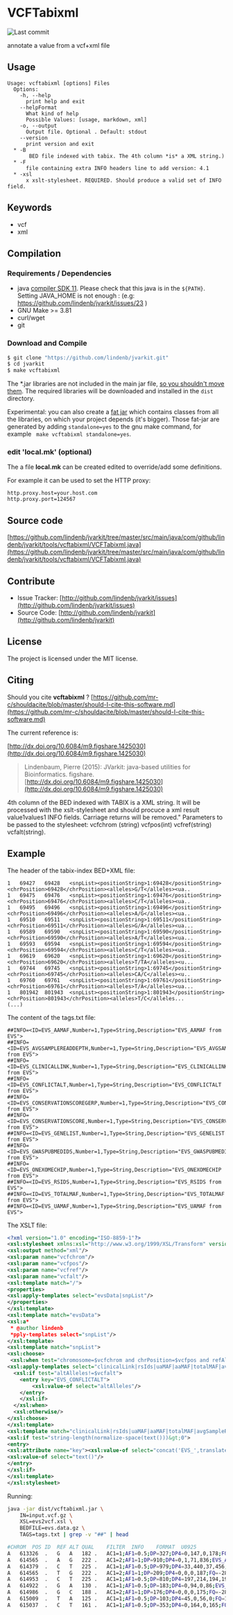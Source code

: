 # VCFTabixml

![Last commit](https://img.shields.io/github/last-commit/lindenb/jvarkit.png)

 annotate a value from a vcf+xml file


## Usage

```
Usage: vcftabixml [options] Files
  Options:
    -h, --help
      print help and exit
    --helpFormat
      What kind of help
      Possible Values: [usage, markdown, xml]
    -o, --output
      Output file. Optional . Default: stdout
    --version
      print version and exit
  * -B
       BED file indexed with tabix. The 4th column *is* a XML string.)
  * -F
      file containing extra INFO headers line to add version: 4.1
  * -xsl
      x xslt-stylesheet. REQUIRED. Should produce a valid set of INFO field.

```


## Keywords

 * vcf
 * xml


## Compilation

### Requirements / Dependencies

* java [compiler SDK 11](https://jdk.java.net/11/). Please check that this java is in the `${PATH}`. Setting JAVA_HOME is not enough : (e.g: https://github.com/lindenb/jvarkit/issues/23 )
* GNU Make >= 3.81
* curl/wget
* git


### Download and Compile

```bash
$ git clone "https://github.com/lindenb/jvarkit.git"
$ cd jvarkit
$ make vcftabixml
```

The *.jar libraries are not included in the main jar file, [so you shouldn't move them](https://github.com/lindenb/jvarkit/issues/15#issuecomment-140099011 ).
The required libraries will be downloaded and installed in the `dist` directory.

Experimental: you can also create a [fat jar](https://stackoverflow.com/questions/19150811/) which contains classes from all the libraries, on which your project depends (it's bigger). Those fat-jar are generated by adding `standalone=yes` to the gnu make command, for example ` make vcftabixml standalone=yes`.

### edit 'local.mk' (optional)

The a file **local.mk** can be created edited to override/add some definitions.

For example it can be used to set the HTTP proxy:

```
http.proxy.host=your.host.com
http.proxy.port=124567
```
## Source code 

[https://github.com/lindenb/jvarkit/tree/master/src/main/java/com/github/lindenb/jvarkit/tools/vcftabixml/VCFTabixml.java](https://github.com/lindenb/jvarkit/tree/master/src/main/java/com/github/lindenb/jvarkit/tools/vcftabixml/VCFTabixml.java)


## Contribute

- Issue Tracker: [http://github.com/lindenb/jvarkit/issues](http://github.com/lindenb/jvarkit/issues)
- Source Code: [http://github.com/lindenb/jvarkit](http://github.com/lindenb/jvarkit)

## License

The project is licensed under the MIT license.

## Citing

Should you cite **vcftabixml** ? [https://github.com/mr-c/shouldacite/blob/master/should-I-cite-this-software.md](https://github.com/mr-c/shouldacite/blob/master/should-I-cite-this-software.md)

The current reference is:

[http://dx.doi.org/10.6084/m9.figshare.1425030](http://dx.doi.org/10.6084/m9.figshare.1425030)

> Lindenbaum, Pierre (2015): JVarkit: java-based utilities for Bioinformatics. figshare.
> [http://dx.doi.org/10.6084/m9.figshare.1425030](http://dx.doi.org/10.6084/m9.figshare.1425030)



4th column of the BED indexed with TABIX is a XML string.
It will be processed with the xslt-stylesheet and should procuce a xml result <properties><entry key='key1'>value1</property><property key='key2'>values1</property></properies>
INFO fields. Carriage returns will be removed." 
Parameters to be passed to the stylesheet: vcfchrom (string) vcfpos(int) vcfref(string) vcfalt(string). 


## Example

The header of the tabix-index BED+XML file:
```
1	69427	69428	<snpList><positionString>1:69428</positionString><chrPosition>69428</chrPosition><alleles>G/T</alleles><ua..
1	69475	69476	<snpList><positionString>1:69476</positionString><chrPosition>69476</chrPosition><alleles>C/T</alleles><ua..
1	69495	69496	<snpList><positionString>1:69496</positionString><chrPosition>69496</chrPosition><alleles>A/G</alleles><ua..
1	69510	69511	<snpList><positionString>1:69511</positionString><chrPosition>69511</chrPosition><alleles>G/A</alleles><ua...
1	69589	69590	<snpList><positionString>1:69590</positionString><chrPosition>69590</chrPosition><alleles>A/T</alleles><ua...
1	69593	69594	<snpList><positionString>1:69594</positionString><chrPosition>69594</chrPosition><alleles>C/T</alleles><ua..
1	69619	69620	<snpList><positionString>1:69620</positionString><chrPosition>69620</chrPosition><alleles>T/TA</alleles><u...
1	69744	69745	<snpList><positionString>1:69745</positionString><chrPosition>69745</chrPosition><alleles>CA/C</alleles><u..
1	69760	69761	<snpList><positionString>1:69761</positionString><chrPosition>69761</chrPosition><alleles>T/A</alleles><ua...
1	801942	801943	<snpList><positionString>1:801943</positionString><chrPosition>801943</chrPosition><alleles>T/C</alleles...
(...)
```
The content of the tags.txt file:
```
##INFO=<ID=EVS_AAMAF,Number=1,Type=String,Description="EVS_AAMAF from EVS">
##INFO=<ID=EVS_AVGSAMPLEREADDEPTH,Number=1,Type=String,Description="EVS_AVGSAMPLEREADDEPTH from EVS">
##INFO=<ID=EVS_CLINICALLINK,Number=1,Type=String,Description="EVS_CLINICALLINK from EVS">
##INFO=<ID=EVS_CONFLICTALT,Number=1,Type=String,Description="EVS_CONFLICTALT from EVS">
##INFO=<ID=EVS_CONSERVATIONSCOREGERP,Number=1,Type=String,Description="EVS_CONSERVATIONSCOREGERP from EVS">
##INFO=<ID=EVS_CONSERVATIONSCORE,Number=1,Type=String,Description="EVS_CONSERVATIONSCORE from EVS">
##INFO=<ID=EVS_GENELIST,Number=1,Type=String,Description="EVS_GENELIST from EVS">
##INFO=<ID=EVS_GWASPUBMEDIDS,Number=1,Type=String,Description="EVS_GWASPUBMEDIDS from EVS">
##INFO=<ID=EVS_ONEXOMECHIP,Number=1,Type=String,Description="EVS_ONEXOMECHIP from EVS">
##INFO=<ID=EVS_RSIDS,Number=1,Type=String,Description="EVS_RSIDS from EVS">
##INFO=<ID=EVS_TOTALMAF,Number=1,Type=String,Description="EVS_TOTALMAF from EVS">
##INFO=<ID=EVS_UAMAF,Number=1,Type=String,Description="EVS_UAMAF from EVS">
```
The XSLT file:

```xml
<?xml version="1.0" encoding="ISO-8859-1"?>
<xsl:stylesheet xmlns:xsl="http://www.w3.org/1999/XSL/Transform" version="1.0"> 
<xsl:output method="xml"/>
<xsl:param name="vcfchrom"/>
<xsl:param name="vcfpos"/>
<xsl:param name="vcfref"/>
<xsl:param name="vcfalt"/>
<xsl:template match="/">
<properties>
<xsl:apply-templates select="evsData|snpList"/>
</properties>
</xsl:template>
<xsl:template match="evsData">
<xsl:a* 
 * @author lindenb
 *pply-templates select="snpList"/>
</xsl:template>
<xsl:template match="snpList">
<xsl:choose>
 <xsl:when test="chromosome=$vcfchrom and chrPosition=$vcfpos and refAllele=$vcfref">
<xsl:apply-templates select="clinicalLink|rsIds|uaMAF|aaMAF|totalMAF|avgSampleReadDepth|geneList|conservationScore|conservationScoreGERP|gwasPubmedIds|onExomeChip|gwasPubmedIds"/>
  <xsl:if test="altAlleles!=$vcfalt">
  	<entry key="EVS_CONFLICTALT">
  		<xsl:value-of select="altAlleles"/>
  	</entry>		
  	</xsl:if>
  </xsl:when>
  <xsl:otherwise/>
</xsl:choose>
</xsl:template>
<xsl:template match="clinicalLink|rsIds|uaMAF|aaMAF|totalMAF|avgSampleReadDepth|geneList|conservationScore|conservationScoreGERP|onExomeChip|gwasPubmedIds">
<xsl:if test="string-length(normalize-space(text()))&gt;0">
<entry>
<xsl:attribute name="key"><xsl:value-of select="concat('EVS_',translate(name(.),'abcdefghijklmnopqrstuvwxyz','ABCDEFGHIJKLMNOPQRSTUVWXYZ'))"/></xsl:attribute>
<xsl:value-of select="text()"/>
</entry>
</xsl:if>
</xsl:template>
</xsl:stylesheet>
```

Running:

```bash
java -jar dist/vcftabixml.jar \
	IN=input.vcf.gz \
	XSL=evs2vcf.xsl \
	BEDFILE=evs.data.gz \
	TAGS=tags.txt | grep -v "##" | head

#CHROM	POS	ID	REF	ALT	QUAL	FILTER	INFO	FORMAT	U0925
A	613326	.	G	A	182	.	AC1=1;AF1=0.5;DP=327;DP4=0,147,0,178;FQ=163;MQ=47;PV4=1,0.21,1.2e-35,1;RPB=6.999638e+00;VDB=8.105711e-05	GT:PL:DP:GQ	0/1:212,0,190:325:99
A	614565	.	A	G	222	.	AC1=2;AF1=1;DP=910;DP4=0,1,71,836;EVS_AAMAF=23.2659;EVS_AVGSAMPLEREADDEPTH=70;EVS_CLINICALLINK=unknown;EVS_CONSERVATIONSCORE=0.0;EVS_CONSERVATIONSCOREGERP=-3.5;EVS_GENELIST=KCNAB2;EVS_GWASPUBMEDIDS=unknown;EVS_ONEXOMECHIP=false;EVS_RSIDS=rs26;EVS_TOTALMAF=30.5519;EVS_UAMAF=33.7209;FQ=-282;MQ=41;PV4=1,0.26,0.032,1;RPB=1.705346e+00;VDB=1.656917e-35	GT:PL:DP:GQ	1/1:255,255,0:908:99
A	614379	.	C	T	225	.	AC1=1;AF1=0.5;DP=979;DP4=33,440,37,456;EVS_AAMAF=2.8179;EVS_AVGSAMPLEREADDEPTH=59;EVS_CLINICALLINK=unknown;EVS_CONSERVATIONSCORE=0.0;EVS_CONSERVATIONSCOREGERP=-4.7;EVS_GENELIST=KCNAB2;EVS_GWASPUBMEDIDS=unknown;EVS_ONEXOMECHIP=false;EVS_RSIDS=rs249;EVS_TOTALMAF=8.8261;EVS_UAMAF=11.4393;FQ=225;MQ=42;PV4=0.8,1,3.8e-152,1;RPB=1.317662e+01;VDB=3.857882e-21	GT:PL:DP:GQ	0/1:255,0,255:966:99
A	614565	.	T	G	222	.	AC1=2;AF1=1;DP=209;DP4=0,0,0,187;FQ=-282;MQ=46;VDB=2.410569e-12	GT:PL:DP:GQ	1/1:255,255,0:187:99
A	614953	.	C	T	225	.	AC1=1;AF1=0.5;DP=810;DP4=197,214,194,195;EVS_AAMAF=2.4603;EVS_AVGSAMPLEREADDEPTH=45;EVS_CLINICALLINK=unknown;EVS_CONSERVATIONSCORE=0.0;EVS_CONSERVATIONSCOREGERP=-3.1;EVS_GENELIST=KCNAB2;EVS_GWASPUBMEDIDS=unknown;EVS_ONEXOMECHIP=false;EVS_RSIDS=rs733;EVS_TOTALMAF=7.0506;EVS_UAMAF=9.4205;FQ=225;MQ=47;PV4=0.62,1,9.2e-58,0.015;RPB=4.560133e+00;VDB=6.880316e-03	GT:PL:DP:GQ	0/1:255,0,255:800:99
A	614922	.	G	A	130	.	AC1=1;AF1=0.5;DP=183;DP4=0,94,0,86;EVS_AAMAF=2.3053;EVS_AVGSAMPLEREADDEPTH=43;EVS_CLINICALLINK=unknown;EVS_CONSERVATIONSCORE=0.0;EVS_CONSERVATIONSCOREGERP=-3.0;EVS_GENELIST=KCNAB2;EVS_GWASPUBMEDIDS=unknown;EVS_ONEXOMECHIP=false;EVS_RSIDS=rs202;EVS_TOTALMAF=7.1215;EVS_UAMAF=9.6386;FQ=133;MQ=44;PV4=1,0.0065,3.7e-51,1;RPB=3.500959e+00;VDB=9.915205e-29	GT:PL:DP:GQ	0/1:160,0,184:180:99
A	614986	.	G	C	188	.	AC1=2;AF1=1;DP=176;DP4=0,0,0,175;FQ=-282;MQ=46;VDB=0.000000e+00	GT:PL:DP:GQ	1/1:221,255,0:175:99
A	615009	.	T	A	125	.	AC1=1;AF1=0.5;DP=103;DP4=45,0,56,0;FQ=120;MQ=45;PV4=1,0.14,2.8e-19,1;RPB=1.520268e+00;VDB=1.539079e-06	GT:PL:DP:GQ	0/1:155,0,148:101:99
A	615037	.	C	T	161	.	AC1=1;AF1=0.5;DP=353;DP4=0,164,0,165;FQ=110;MQ=48;PV4=1,1,1.1e-23,1;RPB=5.549816e+00;VDB=1.486773e-11	GT:PL:DP:GQ	0/1:191,0,137:329:99
```


